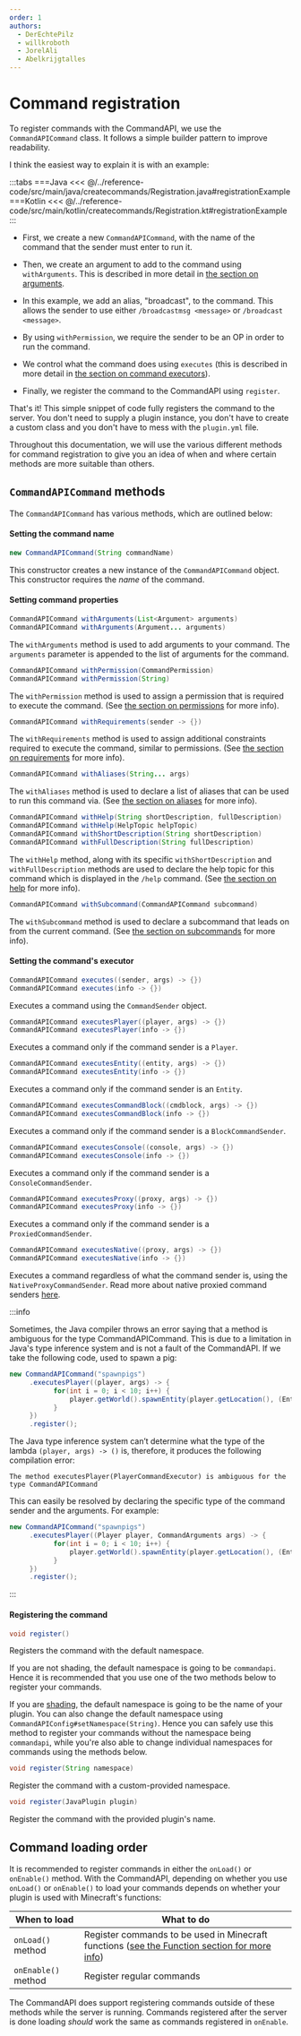 ```yaml
---
order: 1
authors:
  - DerEchtePilz
  - willkroboth
  - JorelAli
  - Abelkrijgtalles
---
```


# Command registration

To register commands with the CommandAPI, we use the `CommandAPICommand` class. It follows a simple builder pattern to improve readability.

I think the easiest way to explain it is with an example:

:::tabs
===Java
<<< @/../reference-code/src/main/java/createcommands/Registration.java#registrationExample
===Kotlin
<<< @/../reference-code/src/main/kotlin/createcommands/Registration.kt#registrationExample
:::

- First, we create a new `CommandAPICommand`, with the name of the command that the sender must enter to run it.

- Then, we create an argument to add to the command using `withArguments`. This is described in more detail in [the section on arguments](./arguments/arguments).

- In this example, we add an alias, "broadcast", to the command. This allows the sender to use either `/broadcastmsg <message>` or `/broadcast <message>`.

- By using `withPermission`, we require the sender to be an OP in order to run the command.

- We control what the command does using `executes` (this is described in more detail in [the section on command executors](./executors/command-executors)).

- Finally, we register the command to the CommandAPI using `register`.

That's it! This simple snippet of code fully registers the command to the server. You don't need to supply a plugin instance, you don't have to create a custom class and you don't have to mess with the `plugin.yml` file.

Throughout this documentation, we will use the various different methods for command registration to give you an idea of when and where certain methods are more suitable than others.

## `CommandAPICommand` methods

The `CommandAPICommand` has various methods, which are outlined below:

#### Setting the command name

```java
new CommandAPICommand(String commandName)
```

This constructor creates a new instance of the `CommandAPICommand` object. This constructor requires the _name_ of the command.

#### Setting command properties

```java
CommandAPICommand withArguments(List<Argument> arguments)
CommandAPICommand withArguments(Argument... arguments)
```

The `withArguments` method is used to add arguments to your command. The `arguments` parameter is appended to the list of arguments for the command.

```java
CommandAPICommand withPermission(CommandPermission)
CommandAPICommand withPermission(String)
```

The `withPermission` method is used to assign a permission that is required to execute the command. (See [the section on permissions](./permissions) for more info).

```java
CommandAPICommand withRequirements(sender -> {})
```

The `withRequirements` method is used to assign additional constraints required to execute the command, similar to permissions. (See [the section on requirements](./requirements) for more info).

```java
CommandAPICommand withAliases(String... args)
```

The `withAliases` method is used to declare a list of aliases that can be used to run this command via. (See [the section on aliases](./aliases) for more info).

```java
CommandAPICommand withHelp(String shortDescription, fullDescription)
CommandAPICommand withHelp(HelpTopic helpTopic)
CommandAPICommand withShortDescription(String shortDescription)
CommandAPICommand withFullDescription(String fullDescription)
```

The `withHelp` method, along with its specific `withShortDescription` and `withFullDescription` methods are used to declare the help topic for this command which is displayed in the `/help` command. (See [the section on help](./help) for more info).

```java
CommandAPICommand withSubcommand(CommandAPICommand subcommand)
```

The `withSubcommand` method is used to declare a subcommand that leads on from the current command. (See [the section on subcommands](./subcommands) for more info).

#### Setting the command's executor

```java
CommandAPICommand executes((sender, args) -> {})
CommandAPICommand executes(info -> {})
```

Executes a command using the `CommandSender` object.

```java
CommandAPICommand executesPlayer((player, args) -> {})
CommandAPICommand executesPlayer(info -> {})
```

Executes a command only if the command sender is a `Player`.

```java
CommandAPICommand executesEntity((entity, args) -> {})
CommandAPICommand executesEntity(info -> {})
```

Executes a command only if the command sender is an `Entity`.

```java
CommandAPICommand executesCommandBlock((cmdblock, args) -> {})
CommandAPICommand executesCommandBlock(info -> {})
```

Executes a command only if the command sender is a `BlockCommandSender`.

```java
CommandAPICommand executesConsole((console, args) -> {})
CommandAPICommand executesConsole(info -> {})
```

Executes a command only if the command sender is a `ConsoleCommandSender`.

```java
CommandAPICommand executesProxy((proxy, args) -> {})
CommandAPICommand executesProxy(info -> {})
```

Executes a command only if the command sender is a `ProxiedCommandSender`.

```java
CommandAPICommand executesNative((proxy, args) -> {})
CommandAPICommand executesNative(info -> {})
```

Executes a command regardless of what the command sender is, using the `NativeProxyCommandSender`.  Read more about native proxied command senders [here](./executors/native-sender).

:::info

Sometimes, the Java compiler throws an error saying that a method is ambiguous for the type CommandAPICommand. This is due to a limitation in Java's type inference system and is not a fault of the CommandAPI. If we take the following code, used to spawn a pig:

```java
new CommandAPICommand("spawnpigs")
     .executesPlayer((player, args) -> {
           for(int i = 0; i < 10; i++) {
               player.getWorld().spawnEntity(player.getLocation(), (EntityType) args.get(0));
           }
     })
     .register();
```

The Java type inference system can’t determine what the type of the lambda `(player, args) -> ()` is, therefore, it produces the following compilation error:

```log
The method executesPlayer(PlayerCommandExecutor) is ambiguous for the type CommandAPICommand
```

This can easily be resolved by declaring the specific type of the command sender and the arguments. For example:

```java
new CommandAPICommand("spawnpigs")
     .executesPlayer((Player player, CommandArguments args) -> {
           for(int i = 0; i < 10; i++) {
               player.getWorld().spawnEntity(player.getLocation(), (EntityType) args.get(0));
           }
     })
     .register();
```
:::

#### Registering the command

```java
void register()
```

Registers the command with the default namespace.

If you are not shading, the default namespace is going to be `commandapi`. Hence it is recommended that you use one of the two methods below to register your commands.

If you are [shading](../dev-setup/shading), the default namespace is going to be the name of your plugin. You can also change the default namespace using `CommandAPIConfig#setNamespace(String)`.
Hence you can safely use this method to register your commands without the namespace being `commandapi`, while you're also able to change individual namespaces for commands using the methods below.

```java
void register(String namespace)
```

Register the command with a custom-provided namespace.

```java
void register(JavaPlugin plugin)
```

Register the command with the provided plugin's name.

## Command loading order

It is recommended to register commands in either the `onLoad()` or `onEnable()` method. With the CommandAPI, depending on whether you use `onLoad()` or `onEnable()` to load your commands depends on whether your plugin is used with Minecraft's functions:

| When to load        | What to do                                                                                                                     |
|---------------------|--------------------------------------------------------------------------------------------------------------------------------|
| `onLoad()` method   | Register commands to be used in Minecraft functions ([see the Function section for more info](./functions-and-tags/functions)) |
| `onEnable()` method | Register regular commands                                                                                                      |

The CommandAPI does support registering commands outside of these methods while the server is running. Commands registered after the server is done loading _should_ work the same as commands registered in `onEnable`.
